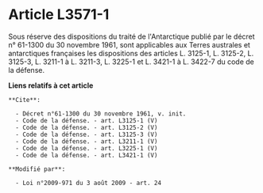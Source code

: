 # Article L3571-1

Sous réserve des dispositions du traité de l'Antarctique publié par le décret n° 61-1300 du 30 novembre 1961, sont
applicables aux Terres australes et antarctiques françaises les dispositions des articles L. 3125-1, L. 3125-2, L. 3125-3, L.
3211-1 à L. 3211-3, L. 3225-1 et L. 3421-1 à L. 3422-7 du code de la défense.

**Liens relatifs à cet article**

	**Cite**:

	  - Décret n°61-1300 du 30 novembre 1961, v. init.
	  - Code de la défense. - art. L3125-1 (V)
	  - Code de la défense. - art. L3125-2 (V)
	  - Code de la défense. - art. L3125-3 (V)
	  - Code de la défense. - art. L3211-1 (V)
	  - Code de la défense. - art. L3225-1 (V)
	  - Code de la défense. - art. L3421-1 (V)

	**Modifié par**:

	  - Loi n°2009-971 du 3 août 2009 - art. 24

